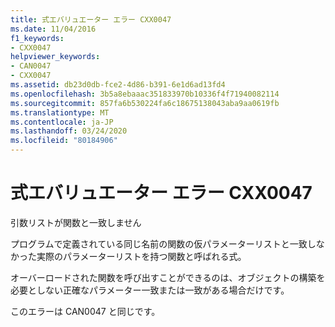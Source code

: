 ```yaml
---
title: 式エバリュエーター エラー CXX0047
ms.date: 11/04/2016
f1_keywords:
- CXX0047
helpviewer_keywords:
- CAN0047
- CXX0047
ms.assetid: db23d0db-fce2-4d86-b391-6e1d6ad13fd4
ms.openlocfilehash: 3b5a8ebaaac351833970b10336f4f71940082114
ms.sourcegitcommit: 857fa6b530224fa6c18675138043aba9aa0619fb
ms.translationtype: MT
ms.contentlocale: ja-JP
ms.lasthandoff: 03/24/2020
ms.locfileid: "80184906"
---
```

# <a name="expression-evaluator-error-cxx0047"></a>式エバリュエーター エラー CXX0047

引数リストが関数と一致しません

プログラムで定義されている同じ名前の関数の仮パラメーターリストと一致しなかった実際のパラメーターリストを持つ関数と呼ばれる式。

オーバーロードされた関数を呼び出すことができるのは、オブジェクトの構築を必要としない正確なパラメーター一致または一致がある場合だけです。

このエラーは CAN0047 と同じです。
